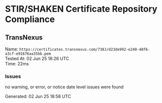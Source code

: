 # STIR/SHAKEN Certificate Repository Compliance

## TransNexus

Name: `https://certificates.transnexus.com/738J/d23de992-e240-48f6-a3cf-e91676aa35bb.pem`\
Tested At: 02 Jun 25 18:26 UTC\
Time: 22ms

### Issues

no warning, or error, or notice date level issues were found

Generated: 02 Jun 25 18:58 UTC